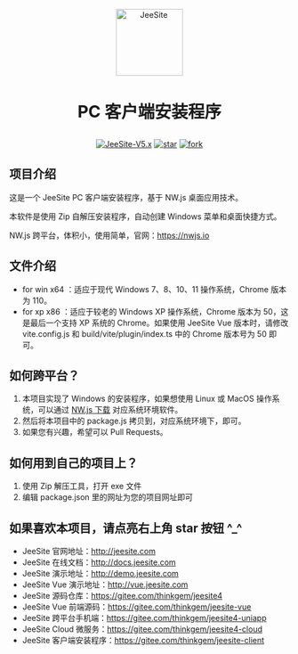 
<p align="center">
 <img alt="JeeSite" src="https://jeesite.com/assets/images/logo.png" width="120" height="120" style="margin-bottom: 10px;">
</p>
<h3 align="center" style="margin:30px 0 30px;font-weight:bold;font-size:30px;">PC 客户端安装程序</h3>
<p align="center">
 <a href="https://jeesite.com/docs/upgrade/" target="__blank"><img alt="JeeSite-V5.x" src="https://img.shields.io/badge/JeeSite-V5.x-success.svg"></a>
 <a href="https://gitee.com/thinkgem/jeesite4/stargazers" target="__blank"><img alt="star" src="https://gitee.com/thinkgem/jeesite4/badge/star.svg?theme=dark"></a>
 <a href="https://gitee.com/thinkgem/jeesite4/members" target="__blank"><img alt="fork" src="https://gitee.com/thinkgem/jeesite4/badge/fork.svg?theme=dark"></a>
</p>

## 项目介绍

这是一个 JeeSite PC 客户端安装程序，基于 NW.js 桌面应用技术。

本软件是使用 Zip 自解压安装程序，自动创建 Windows 菜单和桌面快捷方式。

NW.js 跨平台，体积小，使用简单，官网：https://nwjs.io

## 文件介绍

* for win x64 ：适应于现代 Windows 7、8、10、11 操作系统，Chrome 版本为 110。
* for xp x86 ：适应于较老的 Windows XP 操作系统，Chrome 版本为 50，这是最后一个支持 XP 系统的 Chrome。如果使用 JeeSite Vue 版本时，请修改 vite.config.js 和 build/vite/plugin/index.ts 中的 Chrome 版本号为 50 即可。

## 如何跨平台？

1. 本项目实现了 Windows 的安装程序，如果想使用 Linux 或 MacOS 操作系统，可以通过 [NW.js 下载](https://nwjs.io/downloads/) 对应系统环境软件。
2. 然后将本项目中的 package.js 拷贝到，对应系统环境下，即可。
3. 如果您有兴趣，希望可以 Pull Requests。

## 如何用到自己的项目上？

1. 使用 Zip 解压工具，打开 exe 文件
2. 编辑 package.json 里的网址为您的项目网址即可

## 如果喜欢本项目，请点亮右上角 star 按钮 ^_^

* JeeSite 官网地址：<http://jeesite.com>
* JeeSite 在线文档：<http://docs.jeesite.com>
* JeeSite 演示地址：<http://demo.jeesite.com>
* JeeSite Vue 演示地址：<http://vue.jeesite.com>
* JeeSite 源码仓库：<https://gitee.com/thinkgem/jeesite4>
* JeeSite Vue 前端源码：<https://gitee.com/thinkgem/jeesite-vue>
* JeeSite 跨平台手机端：<https://gitee.com/thinkgem/jeesite4-uniapp>
* JeeSite Cloud 微服务：<https://gitee.com/thinkgem/jeesite4-cloud>
* JeeSite 客户端安装程序：<https://gitee.com/thinkgem/jeesite-client>

